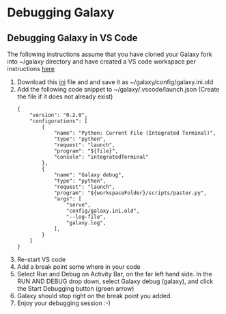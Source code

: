 
# Debugging Galaxy

## Debugging Galaxy in VS Code 

The following instructions assume that you have cloned your Galaxy fork into ~/galaxy directory and have created a VS code workspace per instructions [here](./debugging_tests.md)

1. Download this [ini](./galaxy.ini.old) file and and save it as ~/galaxy/config/galaxy.ini.old
2. Add the following code snippet to ~/galaxy/.vscode/launch.json (Create the file if it does not already exist)
    ``` 
    {
        "version": "0.2.0",
        "configurations": [
            {
                "name": "Python: Current File (Integrated Terminal)",
                "type": "python",
                "request": "launch",
                "program": "${file}",
                "console": "integratedTerminal"
            },
            {
                "name": "Galaxy debug",
                "type": "python",
                "request": "launch",
                "program": "${workspaceFolder}/scripts/paster.py",
                "args": [
                    "serve",
                    "config/galaxy.ini.old",
                    "--log-file",
                    "galaxy.log",
                ],
            }
        ]
    }

    ```
3. Re-start VS code
4. Add a break point some where in your code
5. Select Run and Debug on Activity Bar, on the far left hand side. In the RUN AND DEBUG drop down, select Galaxy debug (galaxy), and click the Start Debugging button (green arrow)
6. Galaxy should stop right on the break point you added.
7. Enjoy your debugging session :-)